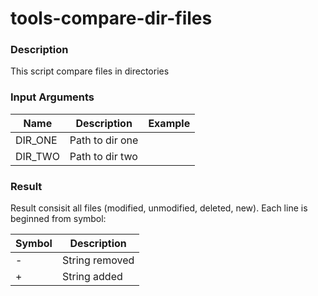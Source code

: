 # tools-compare-dir-files

### Description
This script compare files in directories

### Input Arguments

| Name | Description |Example|
|---|---|---|
|DIR_ONE|Path to dir one||
|DIR_TWO|Path to dir two||

### Result
Result consisit all files (modified, unmodified, deleted, new).
Each line is beginned from symbol:

| Symbol | Description |
|---|---|
| - | String removed |
| + | String added  |
